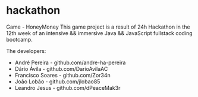 # hackathon
Game - HoneyMoney
This game project is a result of 24h Hackathon in the 12th week of an intensive && immersive Java && JavaScript fullstack coding bootcamp.

The developers:
- André Pereira - github.com/andre-ha-pereira
- Dário Ávila - github.com/DarioAvilaAC
- Francisco Soares - github.com/Zor34n
- João Lobão - github.com/jlobao85
- Leandro Jesus - github.com/dPeaceMak3r
